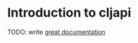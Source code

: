 # Introduction to cljapi

TODO: write [great documentation](http://jacobian.org/writing/what-to-write/)
